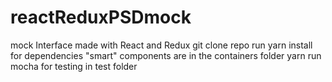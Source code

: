 # reactReduxPSDmock
mock Interface made with React and Redux
git clone repo
run yarn install for dependencies
"smart" components are in the containers folder
yarn run mocha for testing in test folder
